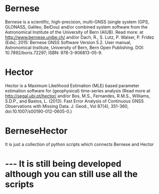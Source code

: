 
# Bernese
Bernese is a scientific, high-precision, multi-GNSS (single system (GPS, GLONASS, Galileo, BeiDou) 
and/or combined system software from the Astronomical Institute of the University of Bern (AIUB). 
Read more: at http://www.bernese.unibe.ch/ and/or Dach, R., S. Lutz, P. Walser, P. Fridez (Eds); 2015: Bernese GNSS Software 
Version 5.2. User manual, Astronomical Institute, University of Bern,
Bern Open Publishing. DOI: 10.7892/boris.72297; ISBN: 978-3-906813-05-9. 


# Hector
Hector is a Maximum Likelihood Estimation (MLE) based parameter estimation software for (geophysical) time-series analysis 
(Read more at http://segal.ubi.pt/hector/ and/or Bos, M.S., Fernandes, R.M.S., Williams, S.D.P., and Bastos, L. (2013).
Fast Error Analysis of Continuous GNSS Observations with Missing Data. 
J. Geod., Vol 87(4), 351-360, doi:10.1007/s00190-012-0605-0.) 

# BerneseHector
It is just a collection of python scripts which connects Bernese and Hector


#  --- It is still being developed although you can still use all the scripts
